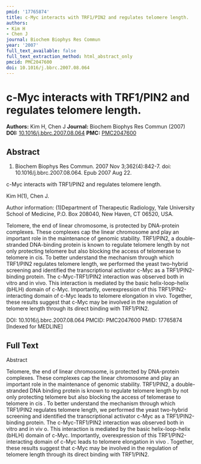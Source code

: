 ```yaml
---
pmid: '17765874'
title: c-Myc interacts with TRF1/PIN2 and regulates telomere length.
authors:
- Kim H
- Chen J
journal: Biochem Biophys Res Commun
year: '2007'
full_text_available: false
full_text_extraction_method: html_abstract_only
pmcid: PMC2047600
doi: 10.1016/j.bbrc.2007.08.064
---
```


# c-Myc interacts with TRF1/PIN2 and regulates telomere length.
**Authors:** Kim H, Chen J
**Journal:** Biochem Biophys Res Commun (2007)
**DOI:** [10.1016/j.bbrc.2007.08.064](https://doi.org/10.1016/j.bbrc.2007.08.064)
**PMC:** [PMC2047600](https://www.ncbi.nlm.nih.gov/pmc/articles/PMC2047600/)

## Abstract

1. Biochem Biophys Res Commun. 2007 Nov 3;362(4):842-7. doi: 
10.1016/j.bbrc.2007.08.064. Epub 2007 Aug 22.

c-Myc interacts with TRF1/PIN2 and regulates telomere length.

Kim H(1), Chen J.

Author information:
(1)Department of Therapeutic Radiology, Yale University School of Medicine, P.O. 
Box 208040, New Haven, CT 06520, USA.

Telomere, the end of linear chromosome, is protected by DNA-protein complexes. 
These complexes cap the linear chromosome and play an important role in the 
maintenance of genomic stability. TRF1/PIN2, a double-stranded DNA-binding 
protein is known to regulate telomere length by not only protecting telomere but 
also blocking the access of telomerase to telomere in cis. To better understand 
the mechanism through which TRF1/PIN2 regulates telomere length, we performed 
the yeast two-hybrid screening and identified the transcriptional activator 
c-Myc as a TRF1/PIN2-binding protein. The c-Myc-TRF1/PIN2 interaction was 
observed both in vitro and in vivo. This interaction is mediated by the basic 
helix-loop-helix (bHLH) domain of c-Myc. Importantly, overexpression of this 
TRF1/PIN2-interacting domain of c-Myc leads to telomere elongation in vivo. 
Together, these results suggest that c-Myc may be involved in the regulation of 
telomere length through its direct binding with TRF1/PIN2.

DOI: 10.1016/j.bbrc.2007.08.064
PMCID: PMC2047600
PMID: 17765874 [Indexed for MEDLINE]

## Full Text

Abstract

Telomere, the end of linear chromosome, is protected by DNA-protein complexes. These complexes cap the linear chromosome and play an important role in the maintenance of genomic stability. TRF1/PIN2, a double-stranded DNA binding protein is known to regulate telomere length by not only protecting telomere but also blocking the access of telomerase to telomere in cis . To better understand the mechanism through which TRF1/PIN2 regulates telomere length, we performed the yeast two-hybrid screening and identified the transcriptional activator c-Myc as a TRF1/PIN2-binding protein. The c-Myc-TRF1/PIN2 interaction was observed both in vitro and in viv o. This interaction is mediated by the basic helix-loop-helix (bHLH) domain of c-Myc. Importantly, overexpression of this TRF1/PIN2-interacting domain of c-Myc leads to telomere elongation in vivo . Together, these results suggest that c-Myc may be involved in the regulation of telomere length through its direct binding with TRF1/PIN2.
